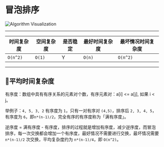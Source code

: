 # 冒泡排序

![Algorithm Visualization](https://en.wikipedia.org/wiki/Bubble_sort#/media/File:Bubble-sort-example-300px.gif)

----
时间复杂度|空间复杂度|是否稳定|最好时间复杂度|最坏情况时间复杂度
--|--|--|--|--
`O(n^2)`|`O(1)`|Y|`O(n)`|`O(n^2)`

----

## 平均时间复杂度

有序度：数组中具有有序关系的元素对个数，有序元素对：a[i] <= a[j], 如果 i < j。

举例子：`4, 5, 3, 2` 有序度为 `1`，只有一对有序对 `(4,5)`，排序后 `2, 3, 4, 5`，有序度为 `6`，即`n*(n-1)/2`，完全有序的有序度称为「满有序度」。

逆序度 = 满有序度 - 有序度，排序的过程就是增加有序度，减少逆序度，而冒泡排序，每一次交换都会增加一个有序度，最好情况不需要进行交换，最坏情况需要 `n*(n-1)/2` 次交换，平均复杂度约为 `n*(n-1)/4`，即 `O(n^2)`。
